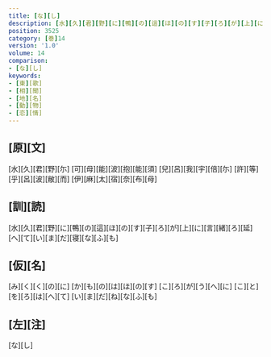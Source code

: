 ```yaml
---
title: [な][し]
description: [水][久][君][野][に][鴨][の][這][ほ][の][す][子][ろ][が][上][に][言][緒][ろ][延][へ][て][い][ま][だ][寝][な][ふ][も]
position: 3525
category: [巻]14
version: '1.0'
volume: 14
comparison:
- [な][し]
keywords:
- [東][歌]
- [相][聞]
- [地][名]
- [動][物]
- [恋][情]
---
```


## [原][文]

[水][久][君][野][尓] [可][母][能][波][抱][能][須] [兒][呂][我][宇][倍][尓] [許][等][乎][呂][波][敝][而] [伊][麻][太][宿][奈][布][母]

## [訓][読]

[水][久][君][野][に][鴨][の][這][ほ][の][す][子][ろ][が][上][に][言][緒][ろ][延][へ][て][い][ま][だ][寝][な][ふ][も]

## [仮][名]

[み][く][く][の][に] [か][も][の][は][ほ][の][す] [こ][ろ][が][う][へ][に] [こ][と][を][ろ][は][へ][て] [い][ま][だ][ね][な][ふ][も]

## [左][注]

[な][し]
